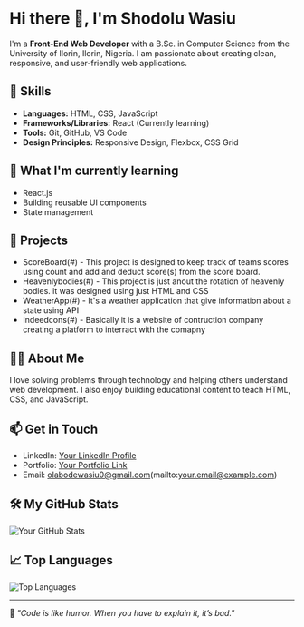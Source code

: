 # Hi there 👋, I'm Shodolu Wasiu 

I'm a **Front-End Web Developer** with a B.Sc. in Computer Science from the University of Ilorin, Ilorin, Nigeria. I am passionate about creating clean, responsive, and user-friendly web applications.  

## 🚀 Skills  
- **Languages:** HTML, CSS, JavaScript  
- **Frameworks/Libraries:** React (Currently learning)  
- **Tools:** Git, GitHub, VS Code  
- **Design Principles:** Responsive Design, Flexbox, CSS Grid  

## 🌱 What I'm currently learning  
- React.js  
- Building reusable UI components  
- State management  

## 💼 Projects  
- ScoreBoard(#) - This project is designed to keep track of teams scores using count and add and deduct score(s) from the score board.   
- Heavenlybodies(#) - This project is just anout the rotation of heavenly bodies. it was designed using just HTML and CSS   
- WeatherApp(#) - It's a weather application that give information about a state using API
- Indeedcons(#) - Basically it is a website of contruction company creating a platform to interract with the comapny   

## 👨‍💻 About Me  
I love solving problems through technology and helping others understand web development. I also enjoy building educational content to teach HTML, CSS, and JavaScript.  

## 📫 Get in Touch  
- LinkedIn: [Your LinkedIn Profile](#)  
- Portfolio: [Your Portfolio Link](#)  
- Email: olabodewasiu0@gmail.com(mailto:your.email@example.com)  

## 🛠️ My GitHub Stats  
![Your GitHub Stats](https://github-readme-stats.vercel.app/api?username=YourGitHubUsername&show_icons=true&theme=radical)  

## 📈 Top Languages  
![Top Languages](https://github-readme-stats.vercel.app/api/top-langs/?username=YourGitHubUsername&layout=compact&theme=radical)  

---

🌟 *"Code is like humor. When you have to explain it, it’s bad."*  
